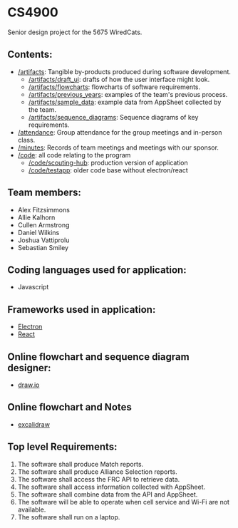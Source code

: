 # CS4900

Senior design project for the 5675 WiredCats.

## Contents:

- [/artifacts](/artifacts/): Tangible by-products produced during software development.
  - [/artifacts/draft_ui](/artifacts/draft_ui/): drafts of how the user interface might look.
  - [/artifacts/flowcharts](/artifacts/flowcharts/): flowcharts of software requirements.
  - [/artifacts/previous_years](/artifacts/previous_years/): examples of the team's previous process.
  - [/artifacts/sample_data](/artifacts/sample_data/): example data from AppSheet collected by the team.
  - [/artifacts/sequence_diagrams](/artifacts/sequence_diagrams/): Sequence diagrams of key requirements.
- [/attendance](/attendance/): Group attendance for the group meetings and in-person class.
- [/minutes](/minutes/): Records of team meetings and meetings with our sponsor.
- [/code](/code/): all code relating to the program
  - [/code/scouting-hub](/code/scouting-hub/): production version of application
  - [/code/testapp](/code/testapp/): older code base without electron/react

## Team members:

- Alex Fitzsimmons
- Allie Kalhorn
- Cullen Armstrong
- Daniel Wilkins
- Joshua Vattiprolu
- Sebastian Smiley

## Coding languages used for application:

- Javascript

## Frameworks used in application:

- [Electron](https://www.electronjs.org/)
- [React](https://react.dev/)

## Online flowchart and sequence diagram designer:

- [draw.io](https://app.diagrams.net/)

## Online flowchart and Notes

- [excalidraw](https://excalidraw.com/)

## Top level Requirements:

1. The software shall produce Match reports.
2. The software shall produce Alliance Selection reports.
3. The software shall access the FRC API to retrieve data.
4. The software shall access information collected with AppSheet.
5. The software shall combine data from the API and AppSheet.
6. The software will be able to operate when cell service and Wi-Fi are not available.
7. The software shall run on a laptop.
